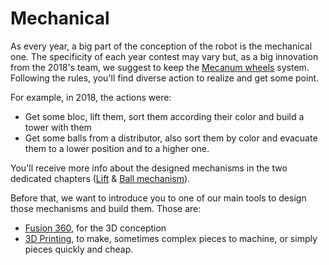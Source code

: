 # Mechanical

As every year, a big part of the conception of the robot is the mechanical one. The specificity of each year contest may vary but, as a big innovation from the 2018's team, we suggest to keep the [Mecanum wheels](mechanical/mecanum.md) system. Following the rules, you'll find diverse action to realize and get some point.

For example, in 2018, the actions were:
- Get some bloc, lift them, sort them according their color and build a tower with them
- Get some balls from a distributor, also sort them by color and evacuate them to a lower position and to a higher one.

You'll receive more info about the designed mechanisms in the two dedicated chapters ([Lift](mechanical/2018/lift.md) & [Ball mechanism](mechanical/2018/balls.md)).

Before that, we want to introduce you to one of our main tools to design those mechanisms and build them. Those are:
- [Fusion 360](mechanical/fusion.md), for the 3D conception
- [3D Printing](mechanical/3d-print.md), to make, sometimes complex pieces to machine, or simply pieces quickly and cheap.
